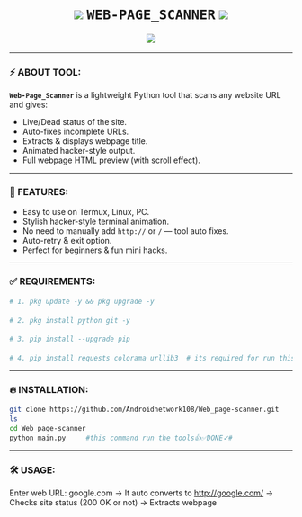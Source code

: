
<h1 align="center">
  <img src="https://i.imgur.com/wU1Vfpt.gif" width="30"/>
  <b><code>WEB-PAGE_SCANNER</code></b>
  <img src="https://i.imgur.com/wU1Vfpt.gif" width="30"/>
</h1>

<p align="center">
  <img src="https://readme-typing-svg.herokuapp.com?font=Fira+Code&duration=3000&pause=500&center=true&vCenter=true&width=435&lines=Made+By+%40Hindu_papa;Scan+Any+Website+Title+%26+Status;Termux+%2B+Linux+Supported;Stylish+Hacker+CLI+Tool"/>
</p>

---

### ⚡ ABOUT TOOL:

**`Web-Page_Scanner`** is a lightweight Python tool that scans any website URL and gives:

- Live/Dead status of the site.
- Auto-fixes incomplete URLs.
- Extracts & displays webpage title.
- Animated hacker-style output.
- Full webpage HTML preview (with scroll effect).

---

### 🚀 FEATURES:

- Easy to use on Termux, Linux, PC.
- Stylish hacker-style terminal animation.
- No need to manually add `http://` or `/` — tool auto fixes.
- Auto-retry & exit option.
- Perfect for beginners & fun mini hacks.

---

### ✅ REQUIREMENTS:

```bash
# 1. pkg update -y && pkg upgrade -y

# 2. pkg install python git -y

# 3. pip install --upgrade pip

# 4. pip install requests colorama urllib3  # its required for run this tools in TERMUX just copy & paste TERMUX #
```

---

### 🔥 INSTALLATION:

```bash
git clone https://github.com/Androidnetwork108/Web_page-scanner.git
ls
cd Web_page-scanner  
python main.py     #this command run the tools👍✅DONE✓#
```

---

### 🛠️ USAGE:

Enter web URL: google.com
→ It auto converts to http://google.com/
→ Checks site status (200 OK or not)
→ Extracts webpage <title> & displays in hacker-style
→ Then scrolls the webpage source like a hacker


---

### 📸 SCREENSHOT:
<p align="center">
  <a href="https://github.com/Androidnetwork108/Web_page-scanner/blob/main/image/IMG_20250423_082200.jpg">
    <img src="https://github.com/Androidnetwork108/Web_page-scanner/blob/main/image/IMG_20250423_082200.jpg?raw=true" width="300"/>
  </a>
  <a href="https://github.com/Androidnetwork108/Web_page-scanner/blob/main/image/IMG_20250423_081813.jpg">
    <img src="https://github.com/Androidnetwork108/Web_page-scanner/blob/main/image/IMG_20250423_081813.jpg?raw=true" width="300"/>
  </a>
  <a href="https://github.com/Androidnetwork108/Web_page-scanner/blob/main/image/IMG_20250423_081944.jpg">
    <img src="https://github.com/Androidnetwork108/Web_page-scanner/blob/main/image/IMG_20250423_081944.jpg?raw=true" width="300"/>
  </a>
  <a href="https://github.com/Androidnetwork108/Web_page-scanner/blob/main/image/Screenshot_2025-04-23-05-42-16-71_84d3000e3f4017145260f7618db1d683.jpg">
    <img src="https://github.com/Androidnetwork108/Web_page-scanner/blob/main/image/Screenshot_2025-04-23-05-42-16-71_84d3000e3f4017145260f7618db1d683.jpg?raw=true" width="300"/>
  </a>
  <a href="https://github.com/Androidnetwork108/Web_page-scanner/blob/main/image/IMG_20250423_081627.jpg">
    <img src="https://github.com/Androidnetwork108/Web_page-scanner/blob/main/image/IMG_20250423_081627.jpg?raw=true" width="300"/>
  </a>
</p>
---

---

### 🌐 WHO I AM:

> **Name**: Prithawi Raj  
> **Username**: [@Hindu_papa](https://t.me/Hindu_papa)  
> **Website**: [hacker-hindu-papa108.netlify.app](https://hacker-hindu-papa108.netlify.app)

---

### ✨ CREDITS:

> Tool developed by **@Hindu_papa**  
> Follow me on Telegram: [@MeNetwork108](https://t.me/MeNetwork108)  
> Feel free to contribute or modify for learning!

---

### ⚠️ DISCLAIMER:

This tool is made for **educational purposes only**. Use responsibly!

---
